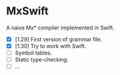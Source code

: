 # MxSwift
A naive Mx* compiler implemented in Swift.

- [x] [1.29] First version of grammar file.
- [x] [1.30] Try to work with Swift.
- [ ] Symbol tables.
- [ ] Static type-checking.
- [ ] ...
